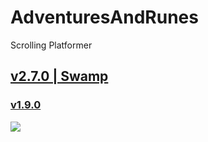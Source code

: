 # AdventuresAndRunes
Scrolling Platformer
## [v2.7.0 | Swamp](https://github.com/Agzam4/AdventuresAndRunes/blob/main/Adventures%20%26%20Runes%20v2.7.0.jar)

### [v1.9.0](https://github.com/Agzam4/AdventuresAndRunes/blob/main/Adventures%20%26%20Runes%20v1.9.0.jar)

![](https://repository-images.githubusercontent.com/340653379/fec56b80-9e2d-11eb-9154-5309d6cb817e)
